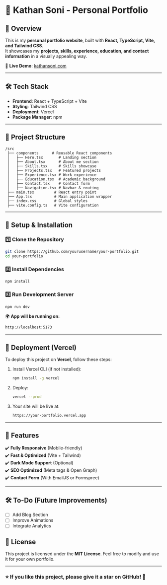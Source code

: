 # 🚀 Kathan Soni - Personal Portfolio


## 📝 Overview
This is my **personal portfolio website**, built with **React, TypeScript, Vite, and Tailwind CSS**.  
It showcases my **projects, skills, experience, education, and contact information** in a visually appealing way.  

🔗 **Live Demo**: [kathansoni.com](https://www.kathansoni.com)

---

## 🛠️ Tech Stack
- **Frontend**: React + TypeScript + Vite  
- **Styling**: Tailwind CSS  
- **Deployment**: Vercel  
- **Package Manager**: npm  

---

## 📁 Project Structure
```
/src
 ├── components      # Reusable React components
 │   ├── Hero.tsx       # Landing section
 │   ├── About.tsx      # About me section
 │   ├── Skills.tsx     # Skills showcase
 │   ├── Projects.tsx   # Featured projects
 │   ├── Experience.tsx # Work experience
 │   ├── Education.tsx  # Academic background
 │   ├── Contact.tsx    # Contact form
 │   ├── Navigation.tsx # Navbar & routing
 ├── main.tsx         # React entry point
 ├── App.tsx          # Main application wrapper
 ├── index.css        # Global styles
 ├── vite.config.ts   # Vite configuration
```

---

## 🚀 Setup & Installation

### 1️⃣ Clone the Repository
```sh
git clone https://github.com/yourusername/your-portfolio.git
cd your-portfolio
```

### 2️⃣ Install Dependencies
```sh
npm install
```

### 3️⃣ Run Development Server
```sh
npm run dev
```
🌍 **App will be running on:**  
```sh
http://localhost:5173
```

---

## 🚀 Deployment (Vercel)
To deploy this project on **Vercel**, follow these steps:

1. Install Vercel CLI (if not installed):
   ```sh
   npm install -g vercel
   ```
2. Deploy:
   ```sh
   vercel --prod
   ```
3. Your site will be live at:
   ```sh
   https://your-portfolio.vercel.app
   ```

---

## 🎯 Features
✔️ **Fully Responsive** (Mobile-friendly)  
✔️ **Fast & Optimized** (Vite + Tailwind)  
✔️ **Dark Mode Support** (Optional)  
✔️ **SEO Optimized** (Meta tags & Open Graph)  
✔️ **Contact Form** (With EmailJS or Formspree)  

---

## 🛠️ To-Do (Future Improvements)
- [ ] Add Blog Section  
- [ ] Improve Animations  
- [ ] Integrate Analytics  

## 📜 License
This project is licensed under the **MIT License**. Feel free to modify and use it for your own portfolio.  

---

### ⭐ **If you like this project, please give it a star on GitHub!** 🌟
